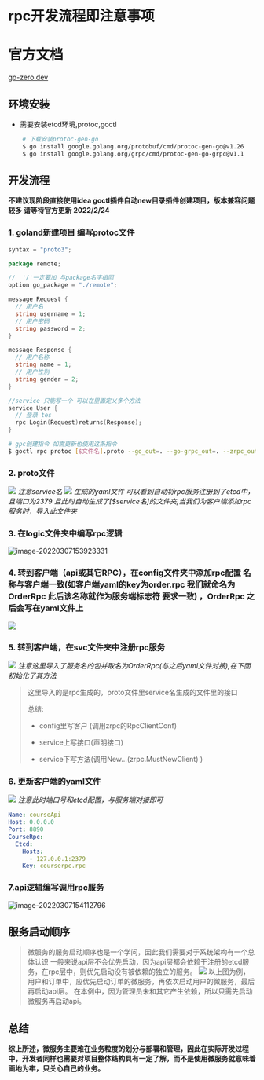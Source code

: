 # rpc开发流程即注意事项

# 官方文档

[go-zero.dev](https://go-zero.dev/cn/)

## 环境安装

- 需要安装etcd环境,protoc,goctl 
``` bash
    # 下载安装protoc-gen-go
    $ go install google.golang.org/protobuf/cmd/protoc-gen-go@v1.26
    $ go install google.golang.org/grpc/cmd/protoc-gen-go-grpc@v1.1
```

## 开发流程
**不建议现阶段直接使用idea goctl插件自动new目录插件创建项目，版本兼容问题较多 请等待官方更新 2022/2/24**


### 1. goland新建项目 编写protoc文件

``` go
syntax = "proto3";

package remote; 

//  '/'一定要加 与package名字相同
option go_package = "./remote";

message Request {
  // 用户名
  string username = 1;
  // 用户密码
  string password = 2;
}

message Response {
  // 用户名称
  string name = 1;
  // 用户性别
  string gender = 2;
}

//service 只能写一个 可以在里面定义多个方法
service User {
  // 登录 tes
  rpc Login(Request)returns(Response);
}
```

``` bash
# gpc创建指令 如需更新也使用这条指令
$ goctl rpc protoc [$文件名].proto --go_out=. --go-grpc_out=. --zrpc_out=.
```

### 2. **proto文件**
   ![](2022-02-25-09-03-06.png)
   *注意service名*
   ![](2022-02-25-09-04-42.png)
   *生成的yaml文件 可以看到自动将rpc服务注册到了etcd中，且端口为2379 且此时自动生成了[$service名]的文件夹,当我们为客户端添加rpc服务时，导入此文件夹*

### 3. **在logic文件夹中编写rpc逻辑**

![image-20220307153923331](C:\Users\icecool\AppData\Roaming\Typora\typora-user-images\image-20220307153923331.png)

### 4. **转到客户端（api或其它RPC），在config文件夹中添加rpc配置 名称与客户端一致(如客户端yaml的key为order.rpc 我们就命名为OrderRpc 此后该名称就作为服务端标志符 要求一致) ，OrderRpc 之后会写在yaml文件上**
   ![](2022-02-25-09-35-36.png)

### 5. **转到客户端，在svc文件夹中注册rpc服务** 
   ![](2022-02-25-09-44-25.png)
   *注意这里导入了服务名的包并取名为OrderRpc(与之后yaml文件对接),在下面初始化了其方法*

> 这里导入的是rpc生成的，proto文件里service名生成的文件里的接口
>
> 总结: 
>
> * config里写客户 (调用zrpc的RpcClientConf)
>
> * service上写接口(声明接口)
>
> * service下写方法(调用New...(zrpc.MustNewClient) )

### 6.  **更新客户端的yaml文件**
   ![](2022-02-25-09-17-36.png)
   *注意此时端口号和etcd配置，与服务端对接即可*

```yaml
Name: courseApi
Host: 0.0.0.0
Port: 8890
CourseRpc:
  Etcd:
    Hosts:
      - 127.0.0.1:2379
    Key: courserpc.rpc
```



### 7.**api逻辑编写调用rpc服务**

![image-20220307154112796](C:\Users\icecool\AppData\Roaming\Typora\typora-user-images\image-20220307154112796.png)


## 服务启动顺序

> 微服务的服务启动顺序也是一个学问，因此我们需要对于系统架构有一个总体认识 一般来说api层不会优先启动，因为api层都会依赖于注册的etcd服务，在rpc层中，则优先启动没有被依赖的独立的服务。
![](2022-02-25-16-16-31.png)
> 以上图为例，用户和订单中，应优先启动订单的微服务，再依次启动用户的微服务，最后再启动api层。
> 在本例中，因为管理员未和其它产生依赖，所以只需先启动微服务再启动api。


## 总结
**综上所述，微服务主要难在业务粒度的划分与部署和管理，因此在实际开发过程中，开发者同样也需要对项目整体结构具有一定了解，而不是使用微服务就意味着画地为牢，只关心自己的业务。**



